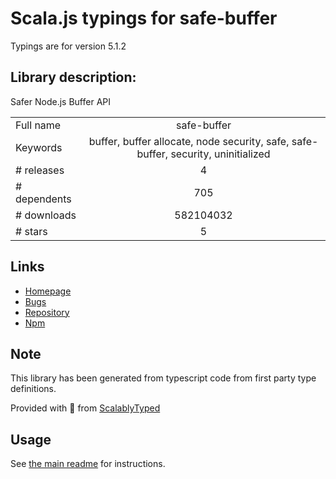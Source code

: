 
# Scala.js typings for safe-buffer

Typings are for version 5.1.2

## Library description:
Safer Node.js Buffer API

|                    |                 |
| ------------------ | :-------------: |
| Full name          | safe-buffer |
| Keywords           | buffer, buffer allocate, node security, safe, safe-buffer, security, uninitialized |
| # releases         | 4 |
| # dependents       | 705 |
| # downloads        | 582104032 |
| # stars            | 5 |

## Links
- [Homepage](https://github.com/feross/safe-buffer)
- [Bugs](https://github.com/feross/safe-buffer/issues)
- [Repository](https://github.com/feross/safe-buffer)
- [Npm](https://www.npmjs.com/package/safe-buffer)
    


## Note
This library has been generated from typescript code from first party type definitions.

Provided with :purple_heart: from [ScalablyTyped](https://github.com/oyvindberg/ScalablyTyped)

## Usage
See [the main readme](../../readme.md) for instructions.


